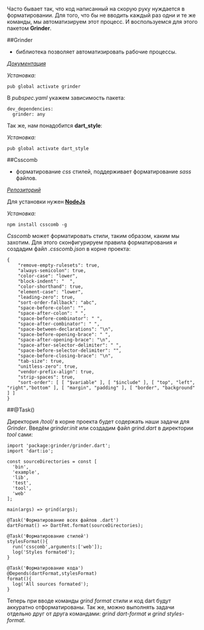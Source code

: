 <!--
title: Таск Grinder для форматирования кода
date: 2015/08/19
id: 10ee086f-530e-4ee6-bf5d-517d82be17ef
category: Руководство к действию
icon: tutorial
labels:
  - Dart
  - Grinder
-->

Часто бывает так, что код написанный на скорую руку нуждается в форматировании. Для того, что бы не вводить каждый раз одни и те же команды, мы автоматизируем этот процесс. И воспользуемся для этого пакетом **Grinder**.

##Grinder
 - библиотека позволяет автоматизировать рабочие процессы.

[*Документация*](http://www.dartdocs.org/documentation/grinder/0.7.2/index.html#grinder)

*Установка:*
```language-bash
pub global activate grinder
```

В *pubspec.yaml* укажем зависимость пакета:

```language-dart
dev_dependencies:
  grinder: any
```

Так же, нам понадобится **dart_style**:

*Установка:*
```language-bash
pub global activate dart_style
```

##Csscomb
 - форматирование *css* стилей, поддерживает форматирование *sass* файлов.

[*Репозиторий*](https://github.com/csscomb/csscomb.js)

Для установки нужен [**NodeJs**](https://nodejs.org/)

*Установка:*
```language-bash
npm install csscomb -g
```

*Csscomb* может форматировать стили, таким образом, каким мы захотим. Для этого сконфигурируем правила форматирования и создадим файл *.csscomb.json* в корне проекта:

```language-javascript
{
    "remove-empty-rulesets": true,
    "always-semicolon": true,
    "color-case": "lower",
    "block-indent": "  ",
    "color-shorthand": true,
    "element-case": "lower",
    "leading-zero": true,
    "sort-order-fallback": "abc",
    "space-before-colon": "",
    "space-after-colon": " ",
    "space-before-combinator": " ",
    "space-after-combinator": " ",
    "space-between-declarations": "\n",
    "space-before-opening-brace": " ",
    "space-after-opening-brace": "\n",
    "space-after-selector-delimiter": " ",
    "space-before-selector-delimiter": "",
    "space-before-closing-brace": "\n",
    "tab-size": true,
    "unitless-zero": true,
    "vendor-prefix-align": true,
    "strip-spaces": true,
    "sort-order": [ [ "$variable" ], [ "$include" ], [ "top", "left", "right","bottom" ], [ "margin", "padding" ], [ "border", "background" ] ]
}
```

##@Task()

Директория */tool/* в корне проекта будет содержать наши задачи для *Grinder*. Введём *grinder:init* или создадим файл *grind.dart* в директории *tool* сами:

```language-dart
import 'package:grinder/grinder.dart';
import 'dart:io';

const sourceDirectories = const [
  'bin',
  'example',
  'lib',
  'test',
  'tool',
  'web'
];

main(args) => grind(args);

@Task('Форматирование всех файлов .dart')
dartFormat() => DartFmt.format(sourceDirectories);

@Task('Форматирование стилей')
stylesFormat(){
  run('csscomb',arguments:['web']);
  log('Styles formated');
}

@Task('Форматирование кода')
@Depends(dartFormat,stylesFormat)
format(){
  log('All sources formated');
}

```

Теперь при вводе команды *grind format* стили и код dart будут аккуратно отформатированы. Так же, можно выполнять задачи отдельно друг от друга командами: *grind dart-format* и *grind styles-format*.
